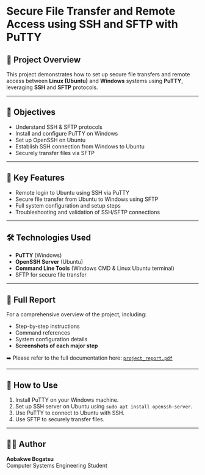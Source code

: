 # Secure File Transfer and Remote Access using SSH and SFTP with PuTTY

## 📌 Project Overview
This project demonstrates how to set up secure file transfers and remote access between **Linux (Ubuntu)** and **Windows** systems using **PuTTY**, leveraging **SSH** and **SFTP** protocols.

---

## 🎯 Objectives
- Understand SSH & SFTP protocols
- Install and configure PuTTY on Windows
- Set up OpenSSH on Ubuntu
- Establish SSH connection from Windows to Ubuntu
- Securely transfer files via SFTP

---

  ## 📂 Key Features
- Remote login to Ubuntu using SSH via PuTTY
- Secure file transfer from Ubuntu to Windows using SFTP
- Full system configuration and setup steps
- Troubleshooting and validation of SSH/SFTP connections

---

## 🛠️ Technologies Used
- **PuTTY** (Windows)
- **OpenSSH Server** (Ubuntu)
- **Command Line Tools** (Windows CMD & Linux Ubuntu terminal)
- SFTP for secure file transfer

---

## 📄 Full Report
For a comprehensive overview of the project, including:
- Step-by-step instructions
- Command references
- System configuration details
- **Screenshots of each major step**

➡️ Please refer to the full documentation here: [`project_report.pdf`](./project_report.pdf)

---

## 🚀 How to Use
1. Install PuTTY on your Windows machine.
2. Set up SSH server on Ubuntu using `sudo apt install openssh-server`.
3. Use PuTTY to connect to Ubuntu with SSH.
4. Use SFTP to securely transfer files.

---

## 🙋‍♂️ Author

**Aobakwe Bogatsu**  
Computer Systems Engineering Student  
